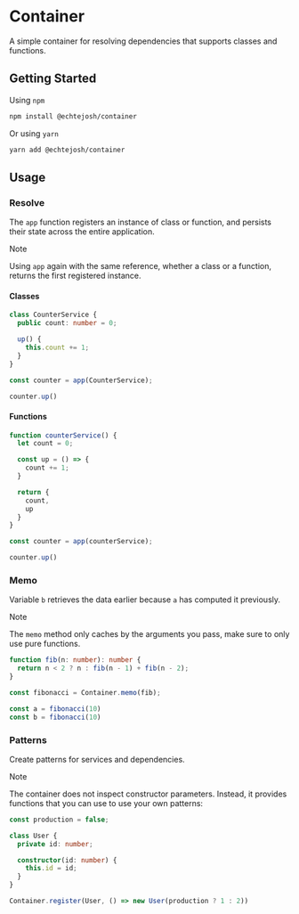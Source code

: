 # Container

A simple container for resolving dependencies that supports classes and functions.

## Getting Started

Using `npm`
```sh
npm install @echtejosh/container
```

Or using `yarn`
```sh
yarn add @echtejosh/container
```

## Usage

### Resolve

The `app` function registers an instance of class or function, and persists their state across the entire application.

> [!NOTE]
> Using `app` again with the same reference, whether a class or a function, returns the first registered instance.

#### Classes

```ts
class CounterService {
  public count: number = 0;

  up() {
    this.count += 1;
  }
}

const counter = app(CounterService);

counter.up()
```

#### Functions

```ts
function counterService() {
  let count = 0;

  const up = () => {
    count += 1;
  }

  return {
    count,
    up
  }
}

const counter = app(counterService);

counter.up()
```

### Memo

Variable `b` retrieves the data earlier because `a` has computed it previously.
  
> [!NOTE]
> The `memo` method only caches by the arguments you pass, make sure to only use pure functions.

```ts
function fib(n: number): number {
  return n < 2 ? n : fib(n - 1) + fib(n - 2);
}

const fibonacci = Container.memo(fib);

const a = fibonacci(10)
const b = fibonacci(10)
```

### Patterns

Create patterns for services and dependencies.

> [!NOTE]
> The container does not inspect constructor parameters. Instead, it provides functions that you can use to use your own patterns:

```ts
const production = false;

class User {
  private id: number;

  constructor(id: number) {
    this.id = id;
  }
}

Container.register(User, () => new User(production ? 1 : 2))

```
